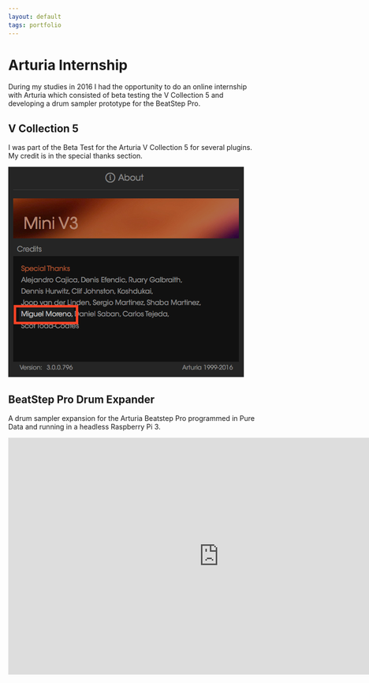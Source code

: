 ```yaml
---
layout: default
tags: portfolio
---
```

# Arturia Internship

<!--more-->
During my studies in 2016 I had the opportunity to do an online internship   with Arturia which consisted of beta testing the V Collection 5 and developing a drum sampler prototype for the BeatStep Pro.


## V Collection 5

I was part of the Beta Test for the Arturia V Collection 5 for several plugins. My credit is in the special thanks section.

![Credit](/assets/images/2019-08-05-arturia-credit.png)

## BeatStep Pro Drum Expander

A drum sampler expansion for the Arturia Beatstep Pro programmed in Pure Data and running in a headless Raspberry Pi 3.

<p><div class="video-container"><iframe width="853" height="480" src="https://www.youtube.com/embed/99LynWQqk5w" frameborder="0" allowfullscreen></iframe></div></p>
